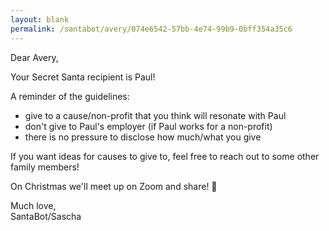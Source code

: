 ```yaml
---
layout: blank
permalink: /santabot/avery/074e6542-57bb-4e74-99b9-0bff354a35c6
---
```


Dear Avery,

Your Secret Santa recipient is Paul!

A reminder of the guidelines:
* give to a cause/non-profit that you think will resonate with Paul
* don't give to Paul's employer (if Paul works for a non-profit)
* there is no pressure to disclose how much/what you give

If you want ideas for causes to give to, feel free to reach out to some other family members! 

On Christmas we'll meet up on Zoom and share! 🎅

Much love,  
SantaBot/Sascha
